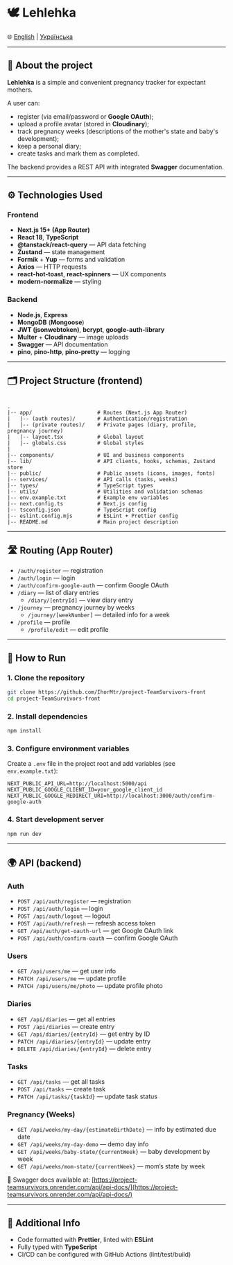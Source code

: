 # 🕊️ Lehlehka

🌐 [English](README.en.md) | [Українська](README.md)

---

## 📖 About the project

**Lehlehka** is a simple and convenient pregnancy tracker for expectant mothers.

A user can:

- register (via email/password or **Google OAuth**);
- upload a profile avatar (stored in **Cloudinary**);
- track pregnancy weeks (descriptions of the mother's state and baby's
  development);
- keep a personal diary;
- create tasks and mark them as completed.

The backend provides a REST API with integrated **Swagger** documentation.

---

## ⚙️ Technologies Used

### Frontend

- **Next.js 15+ (App Router)**
- **React 18**, **TypeScript**
- **@tanstack/react-query** — API data fetching
- **Zustand** — state management
- **Formik** + **Yup** — forms and validation
- **Axios** — HTTP requests
- **react-hot-toast**, **react-spinners** — UX components
- **modern-normalize** — styling

### Backend

- **Node.js**, **Express**
- **MongoDB** (**Mongoose**)
- **JWT (jsonwebtoken)**, **bcrypt**, **google-auth-library**
- **Multer** + **Cloudinary** — image uploads
- **Swagger** — API documentation
- **pino**, **pino-http**, **pino-pretty** — logging

---

## 🗂 Project Structure (frontend)

```

.
|-- app/                     # Routes (Next.js App Router)
|   |-- (auth routes)/       # Authentication/registration
|   |-- (private routes)/    # Private pages (diary, profile, pregnancy journey)
|   |-- layout.tsx           # Global layout
|   |-- globals.css          # Global styles
|
|-- components/              # UI and business components
|-- lib/                     # API clients, hooks, schemas, Zustand store
|-- public/                  # Public assets (icons, images, fonts)
|-- services/                # API calls (tasks, weeks)
|-- types/                   # TypeScript types
|-- utils/                   # Utilities and validation schemas
|-- env.example.txt          # Example env variables
|-- next.config.ts           # Next.js config
|-- tsconfig.json            # TypeScript config
|-- eslint.config.mjs        # ESLint + Prettier config
|-- README.md                # Main project description

```

---

## 🛣 Routing (App Router)

- `/auth/register` — registration
- `/auth/login` — login
- `/auth/confirm-google-auth` — confirm Google OAuth
- `/diary` — list of diary entries
  - `/diary/[entryId]` — view diary entry
- `/journey` — pregnancy journey by weeks
  - `/journey/[weekNumber]` — detailed info for a week
- `/profile` — profile
  - `/profile/edit` — edit profile

---

## 🚀 How to Run

### 1. Clone the repository

```bash
git clone https://github.com/IhorMtr/project-TeamSurvivors-front
cd project-TeamSurvivors-front
```

### 2. Install dependencies

```bash
npm install
```

### 3. Configure environment variables

Create a `.env` file in the project root and add variables (see
`env.example.txt`):

```env
NEXT_PUBLIC_API_URL=http://localhost:5000/api
NEXT_PUBLIC_GOOGLE_CLIENT_ID=your_google_client_id
NEXT_PUBLIC_GOOGLE_REDIRECT_URI=http://localhost:3000/auth/confirm-google-auth
```

### 4. Start development server

```bash
npm run dev
```

---

## 🌍 API (backend)

### Auth

- `POST /api/auth/register` — registration
- `POST /api/auth/login` — login
- `POST /api/auth/logout` — logout
- `POST /api/auth/refresh` — refresh access token
- `GET /api/auth/get-oauth-url` — get Google OAuth link
- `POST /api/auth/confirm-oauth` — confirm Google OAuth

### Users

- `GET /api/users/me` — get user info
- `PATCH /api/users/me` — update profile
- `PATCH /api/users/me/photo` — update profile photo

### Diaries

- `GET /api/diaries` — get all entries
- `POST /api/diaries` — create entry
- `GET /api/diaries/{entryId}` — get entry by ID
- `PATCH /api/diaries/{entryId}` — update entry
- `DELETE /api/diaries/{entryId}` — delete entry

### Tasks

- `GET /api/tasks` — get all tasks
- `POST /api/tasks` — create task
- `PATCH /api/tasks/{taskId}` — update task status

### Pregnancy (Weeks)

- `GET /api/weeks/my-day/{estimateBirthDate}` — info by estimated due date
- `GET /api/weeks/my-day-demo` — demo day info
- `GET /api/weeks/baby-state/{currentWeek}` — baby development by week
- `GET /api/weeks/mom-state/{currentWeek}` — mom’s state by week

📑 Swagger docs available at:
[https://project-teamsurvivors.onrender.com/api/api-docs/](https://project-teamsurvivors.onrender.com/api/api-docs/)

---

## 🧩 Additional Info

- Code formatted with **Prettier**, linted with **ESLint**
- Fully typed with **TypeScript**
- CI/CD can be configured with GitHub Actions (lint/test/build)
